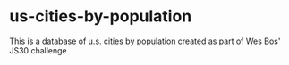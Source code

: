 # us-cities-by-population
This is a database of u.s. cities by population created as part of Wes Bos' JS30 challenge
